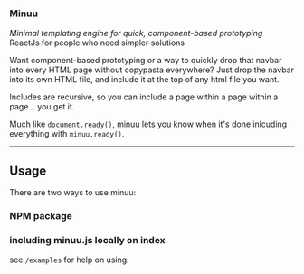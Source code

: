 ### Minuu
_Minimal templating engine for quick, component-based prototyping_
~~ReactJs for people who need simpler solutions~~

Want component-based prototyping or a way to quickly drop that navbar into every HTML page without copypasta everywhere?
Just drop the navbar into its own HTML file, and include it at the top of any html file you want. 

Includes are recursive, so you can include a page within a page within a page... you get it.

Much like `document.ready()`, minuu lets you know when it's done inlcuding everything with `minuu.ready()`. 

---

## Usage
There are two ways to use minuu: 

### NPM package

### including minuu.js locally on index

see `/examples` for help on using. 
